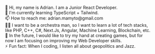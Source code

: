 <ul style="list-style-type: none;">
  <li>👋 Hi, my name is Adrian. I am a Junior React Developer.</li>
  <li>🌱 I'm currently learning TypeScript + Tailwind.</li>
  <li>📫 How to reach me: adrian.mamyto@gmail.com</li>
  <li>🧑‍💻 I want to be a orchestra man, so I want to learn a lot of tech stacks, like PHP, C++, C#, Next.Js, Angular, Machine Learning, Blockchain, etc.</li>
  <li>🔮 In the future, I would like to try my hand at creating games, but for now I am focusing on improving my Web Developer skills.</li>
  <li>⚡ Fun fact: When I coding, I listen all about geopolitics and Jazz.</li>
</ul>





<!--
**Kiczu/Kiczu** is a ✨ _special_ ✨ repository because its `README.md` (this file) appears on your GitHub profile.

Here are some ideas to get you started:

- 🔭 I’m currently working on ...
- 🌱 I’m currently learning ...
- 👯 I’m looking to collaborate on ...
- 🤔 I’m looking for help with ...
- 💬 Ask me about ...
- 📫 How to reach me: ...
- 😄 Pronouns: ...
- ⚡ Fun fact: ...
-->
